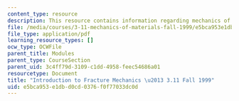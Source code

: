 ```yaml
---
content_type: resource
description: This resource contains information regarding mechanics of materials.
file: /media/courses/3-11-mechanics-of-materials-fall-1999/e5bca953e1dbd0cd0376f0f77033dc0d_MIT3_11F99_frac.pdf
file_type: application/pdf
learning_resource_types: []
ocw_type: OCWFile
parent_title: Modules
parent_type: CourseSection
parent_uid: 3c4ff79d-3109-c1dd-4958-feec54686a01
resourcetype: Document
title: "Introduction to Fracture Mechanics \u2013 3.11 Fall 1999"
uid: e5bca953-e1db-d0cd-0376-f0f77033dc0d
---
```

